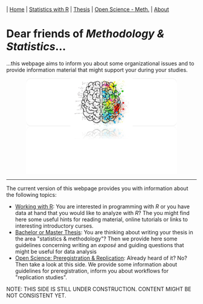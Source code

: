 | [Home](https://psych-methods.github.io/index) | [Statistics with R](https://psych-methods.github.io/R_reading_material) | [Thesis](https://psych-methods.github.io/thesis) | [Open Science - Meth.](https://psych-methods.github.io/OS_prereg_repl) | [About](https://psych-methods.github.io/about)

# Dear friends of *Methodology & Statistics*...

...this webpage aims to inform you about some organizational issues and to provide information material that might support your during your studies.

<p align = "center">
<img align="center" src="https://raw.githubusercontent.com/psych-methods/psych-methods.github.io/master/graphics/graphic_brain.png" width="400" />
</p>

---

The current version of this webpage provides you with information about the following topics:

  + [Working with R](): You are interested in programming with *R* or you have data at hand that you would like to analyze with *R*? The you might find here some useful hints for reading material, online tutorials or links to interesting introductory curses.
  + [Bachelor or Master Thesis](): You are thinking about writing your thesis in the area "statistics & methodology"? Then we provide here some guidelines concerning writing an *exposé* and guiding questions that might be useful for data analysis
  + [Open Science: Preregistration & Replication](): Already heard of it? No? Then take a look at this side. We provide some information about guidelines for preregistration, inform you about workflows for "replication studies".

NOTE: THIS SIDE IS STILL UNDER CONSTRUCTION. CONTENT MIGHT BE NOT CONSISTENT YET.
